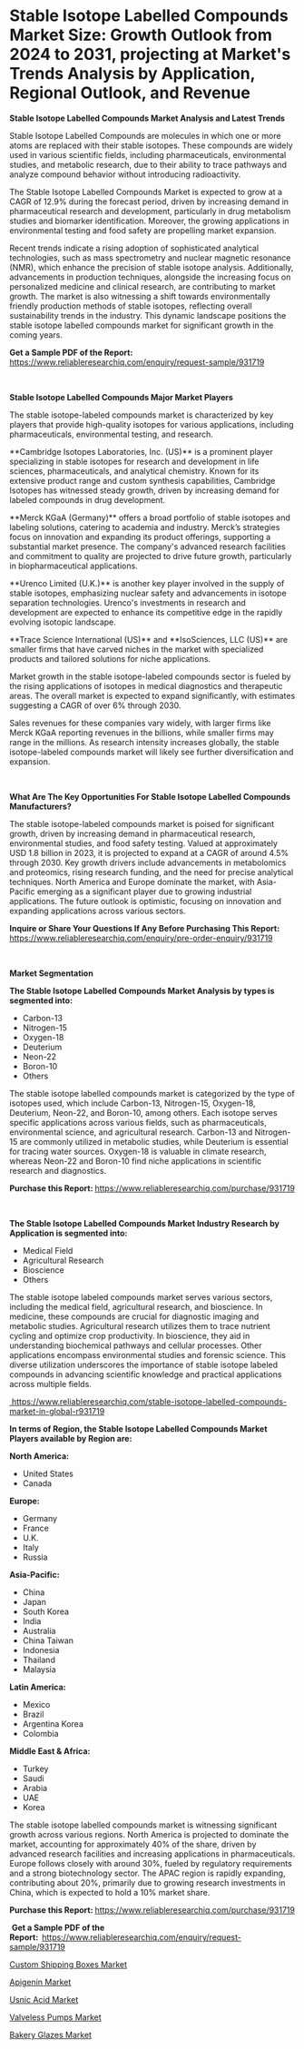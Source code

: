<p><h1>Stable Isotope Labelled Compounds Market Size: Growth Outlook from 2024 to 2031, projecting at Market's Trends Analysis by Application, Regional Outlook, and Revenue</h1></p><p><strong>Stable Isotope Labelled Compounds Market Analysis and Latest Trends</strong></p>
<p><p>Stable Isotope Labelled Compounds are molecules in which one or more atoms are replaced with their stable isotopes. These compounds are widely used in various scientific fields, including pharmaceuticals, environmental studies, and metabolic research, due to their ability to trace pathways and analyze compound behavior without introducing radioactivity. </p><p>The Stable Isotope Labelled Compounds Market is expected to grow at a CAGR of 12.9% during the forecast period, driven by increasing demand in pharmaceutical research and development, particularly in drug metabolism studies and biomarker identification. Moreover, the growing applications in environmental testing and food safety are propelling market expansion. </p><p>Recent trends indicate a rising adoption of sophisticated analytical technologies, such as mass spectrometry and nuclear magnetic resonance (NMR), which enhance the precision of stable isotope analysis. Additionally, advancements in production techniques, alongside the increasing focus on personalized medicine and clinical research, are contributing to market growth. The market is also witnessing a shift towards environmentally friendly production methods of stable isotopes, reflecting overall sustainability trends in the industry. This dynamic landscape positions the stable isotope labelled compounds market for significant growth in the coming years.</p></p>
<p><strong>Get a Sample PDF of the Report:&nbsp;</strong> <a href="https://www.reliableresearchiq.com/enquiry/request-sample/931719?utm_campaign=103&utm_medium=2&utm_source=Github&utm_content=ia&utm_term=03122024&utm_id=stable-isotope-labelled-compounds">https://www.reliableresearchiq.com/enquiry/request-sample/931719</a></p>
<p>&nbsp;</p>
<p><strong>Stable Isotope Labelled Compounds Major Market Players</strong></p>
<p><p>The stable isotope-labeled compounds market is characterized by key players that provide high-quality isotopes for various applications, including pharmaceuticals, environmental testing, and research. </p><p>**Cambridge Isotopes Laboratories, Inc. (US)** is a prominent player specializing in stable isotopes for research and development in life sciences, pharmaceuticals, and analytical chemistry. Known for its extensive product range and custom synthesis capabilities, Cambridge Isotopes has witnessed steady growth, driven by increasing demand for labeled compounds in drug development.</p><p>**Merck KGaA (Germany)** offers a broad portfolio of stable isotopes and labeling solutions, catering to academia and industry. Merck’s strategies focus on innovation and expanding its product offerings, supporting a substantial market presence. The company's advanced research facilities and commitment to quality are projected to drive future growth, particularly in biopharmaceutical applications.</p><p>**Urenco Limited (U.K.)** is another key player involved in the supply of stable isotopes, emphasizing nuclear safety and advancements in isotope separation technologies. Urenco's investments in research and development are expected to enhance its competitive edge in the rapidly evolving isotopic landscape.</p><p>**Trace Science International (US)** and **IsoSciences, LLC (US)** are smaller firms that have carved niches in the market with specialized products and tailored solutions for niche applications.</p><p>Market growth in the stable isotope-labeled compounds sector is fueled by the rising applications of isotopes in medical diagnostics and therapeutic areas. The overall market is expected to expand significantly, with estimates suggesting a CAGR of over 6% through 2030.</p><p>Sales revenues for these companies vary widely, with larger firms like Merck KGaA reporting revenues in the billions, while smaller firms may range in the millions. As research intensity increases globally, the stable isotope-labeled compounds market will likely see further diversification and expansion.</p></p>
<p>&nbsp;</p>
<p><strong>What Are The Key Opportunities For Stable Isotope Labelled Compounds Manufacturers?</strong></p>
<p><p>The stable isotope-labeled compounds market is poised for significant growth, driven by increasing demand in pharmaceutical research, environmental studies, and food safety testing. Valued at approximately USD 1.8 billion in 2023, it is projected to expand at a CAGR of around 4.5% through 2030. Key growth drivers include advancements in metabolomics and proteomics, rising research funding, and the need for precise analytical techniques. North America and Europe dominate the market, with Asia-Pacific emerging as a significant player due to growing industrial applications. The future outlook is optimistic, focusing on innovation and expanding applications across various sectors.</p></p>
<p><strong>Inquire or Share Your Questions If Any Before Purchasing This Report:</strong> <a href="https://www.reliableresearchiq.com/enquiry/pre-order-enquiry/931719?utm_campaign=103&utm_medium=2&utm_source=Github&utm_content=ia&utm_term=03122024&utm_id=stable-isotope-labelled-compounds">https://www.reliableresearchiq.com/enquiry/pre-order-enquiry/931719</a></p>
<p>&nbsp;</p>
<p><strong>Market Segmentation</strong></p>
<p><strong>The Stable Isotope Labelled Compounds Market Analysis by types is segmented into:</strong></p>
<p><ul><li>Carbon-13</li><li>Nitrogen-15</li><li>Oxygen-18</li><li>Deuterium</li><li>Neon-22</li><li>Boron-10</li><li>Others</li></ul></p>
<p><p>The stable isotope labelled compounds market is categorized by the type of isotopes used, which include Carbon-13, Nitrogen-15, Oxygen-18, Deuterium, Neon-22, and Boron-10, among others. Each isotope serves specific applications across various fields, such as pharmaceuticals, environmental science, and agricultural research. Carbon-13 and Nitrogen-15 are commonly utilized in metabolic studies, while Deuterium is essential for tracing water sources. Oxygen-18 is valuable in climate research, whereas Neon-22 and Boron-10 find niche applications in scientific research and diagnostics.</p></p>
<p><strong>Purchase this Report:&nbsp;</strong><a href="https://www.reliableresearchiq.com/purchase/931719?utm_campaign=103&utm_medium=2&utm_source=Github&utm_content=ia&utm_term=03122024&utm_id=stable-isotope-labelled-compounds">https://www.reliableresearchiq.com/purchase/931719</a></p>
<p>&nbsp;</p>
<p><strong>The Stable Isotope Labelled Compounds Market Industry Research by Application is segmented into:</strong></p>
<p><ul><li>Medical Field</li><li>Agricultural Research</li><li>Bioscience</li><li>Others</li></ul></p>
<p><p>The stable isotope labeled compounds market serves various sectors, including the medical field, agricultural research, and bioscience. In medicine, these compounds are crucial for diagnostic imaging and metabolic studies. Agricultural research utilizes them to trace nutrient cycling and optimize crop productivity. In bioscience, they aid in understanding biochemical pathways and cellular processes. Other applications encompass environmental studies and forensic science. This diverse utilization underscores the importance of stable isotope labeled compounds in advancing scientific knowledge and practical applications across multiple fields.</p></p>
<p><a href="https://www.reliableresearchiq.com/stable-isotope-labelled-compounds-market-in-global-r931719?utm_campaign=103&utm_medium=2&utm_source=Github&utm_content=ia&utm_term=03122024&utm_id=stable-isotope-labelled-compounds">&nbsp;https://www.reliableresearchiq.com/stable-isotope-labelled-compounds-market-in-global-r931719</a></p>
<p><strong>In terms of Region, the Stable Isotope Labelled Compounds Market Players available by Region are:</strong></p>
<p>
    <p> <strong> North America: </strong>
        <ul>
            <li>United States</li>
            <li>Canada</li>
        </ul>
        </p> 
    <p> <strong> Europe: </strong>
        <ul>
            <li>Germany</li>
            <li>France</li>
            <li>U.K.</li>
            <li>Italy</li>
            <li>Russia</li>
        </ul>
        </p> 
    <p> <strong> Asia-Pacific: </strong>
        <ul>
            <li>China</li>
            <li>Japan</li>
            <li>South Korea</li>
            <li>India</li>
            <li>Australia</li>
            <li>China Taiwan</li>
            <li>Indonesia</li>
            <li>Thailand</li>
            <li>Malaysia</li>
        </ul>
        </p> 
    <p> <strong> Latin America: </strong>
        <ul>
            <li>Mexico</li>
            <li>Brazil</li>
            <li>Argentina Korea</li>
            <li>Colombia</li>
        </ul>
        </p> 
    <p> <strong> Middle East & Africa: </strong>
        <ul>
            <li>Turkey</li>
            <li>Saudi</li>
            <li>Arabia</li>
            <li>UAE</li>
            <li>Korea</li>
        </ul>
    </p>
    </p>
<p><p>The stable isotope labelled compounds market is witnessing significant growth across various regions. North America is projected to dominate the market, accounting for approximately 40% of the share, driven by advanced research facilities and increasing applications in pharmaceuticals. Europe follows closely with around 30%, fueled by regulatory requirements and a strong biotechnology sector. The APAC region is rapidly expanding, contributing about 20%, primarily due to growing research investments in China, which is expected to hold a 10% market share.</p></p>
<p><strong>Purchase this Report: </strong><a href="https://www.reliableresearchiq.com/purchase/931719?utm_campaign=103&utm_medium=2&utm_source=Github&utm_content=ia&utm_term=03122024&utm_id=stable-isotope-labelled-compounds">https://www.reliableresearchiq.com/purchase/931719</a></p>
<p>&nbsp;<strong>Get a Sample PDF of the Report:&nbsp;&nbsp;</strong><a href="https://www.reliableresearchiq.com/enquiry/request-sample/931719?utm_campaign=103&utm_medium=2&utm_source=Github&utm_content=ia&utm_term=03122024&utm_id=stable-isotope-labelled-compounds">https://www.reliableresearchiq.com/enquiry/request-sample/931719</a></p>
<p><strong></strong></p>
<p><p><a href="https://www.linkedin.com/pulse/revolutionizing-success-in-depth-review-theglobal-custom-w5fee?utm_campaign=103&utm_medium=2&utm_source=Github&utm_content=ia&utm_term=03122024&utm_id=stable-isotope-labelled-compounds">Custom Shipping Boxes Market</a></p><p><a href="https://issuu.com/reportprime-2/docs/apigenin-market-size-2030.pptx?utm_campaign=103&utm_medium=2&utm_source=Github&utm_content=ia&utm_term=03122024&utm_id=stable-isotope-labelled-compounds">Apigenin Market</a></p><p><a href="https://issuu.com/reportprime-2/docs/usnic-acid-market-size-2030.pptx?utm_campaign=103&utm_medium=2&utm_source=Github&utm_content=ia&utm_term=03122024&utm_id=stable-isotope-labelled-compounds">Usnic Acid Market</a></p><p><a href="https://www.linkedin.com/pulse/financial-overview-market-analysis-valveless-pumps-shareholding-vjrqe?utm_campaign=103&utm_medium=2&utm_source=Github&utm_content=ia&utm_term=03122024&utm_id=stable-isotope-labelled-compounds">Valveless Pumps Market</a></p><p><a href="https://www.linkedin.com/pulse/bakery-glazes-demand-sales-growth-forecasts-2024-2031-aibde?utm_campaign=103&utm_medium=2&utm_source=Github&utm_content=ia&utm_term=03122024&utm_id=stable-isotope-labelled-compounds">Bakery Glazes Market</a></p></p>
